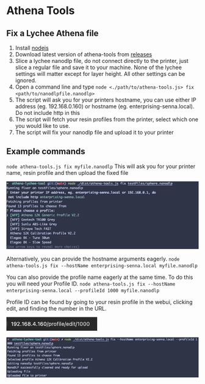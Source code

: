 # Athena Tools

## Fix a Lychee Athena file
1. Install [nodejs](https://nodejs.org/en/download)
2. Download latest version of athena-tools from [releases](https://github.com/mikeporterdev/athena-tools/releases/)
3. Slice a lychee nanodlp file, do not connect directly to the printer, just slice a regular file and save it to your machine. None of the lychee settings will matter except for layer height. All other settings can be ignored.
4. Open a command line and type `node <./path/to/athena-tools.js> fix <path/to/nanodlpfile.nanodlp>`
5. The script will ask you for your printers hostname, you can use either IP address (eg. 192.168.0.160) or hostname (eg. enterprising-senna.local). Do not include http in this
6. The script will fetch your resin profiles from the printer, select which one you would like to use.
7. The script will fix your nanodlp file and upload it to your printer

## Example commands
`node athena-tools.js fix myfile.nanodlp`
This will ask you for your printer name, resin profile and then upload the fixed file

![img.png](img.png)

Alternatively, you can provide the hostname arguments eagerly.
`node athena-tools.js fix --hostName enterprising-senna.local myfile.nanodlp`

You can also provide the profile name eagerly at the same time. To do this you will need your Profile ID. 
`node athena-tools.js fix --hostName enterprising-senna.local --profileId 1000 myfile.nanodlp`

Profile ID can be found by going to your resin profile in the webui, clicking edit, and finding the number in the URL.

![img_1.png](img_1.png)

![img_2.png](img_2.png)